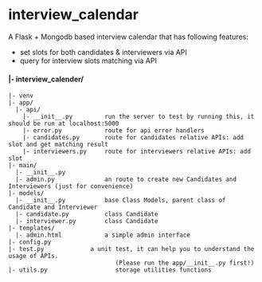 # interview_calendar

 A Flask + Mongodb based interview calendar that has following features:
* set slots for both candidates & interviewers via API
* query for interview slots matching via API



#### |- interview_calender/
    |- venv           
	|- app/
	  |- api/      
        |- __init__.py         run the server to test by running this, it should be run at localhost:5000
        |- error.py            route for api error handlers
        |- candidates.py       route for candidates relative APIs: add slot and get matching result
        |- interviewers.py     route for interviewers relative APIs: add slot
    |- main/
      |- __init__.py
      |- admin.py              an route to create new Candidates and Interviewers (just for convenience)
    |- models/
      |- __init__.py           base Class Models, parent class of Candidate and Interviewer
      |- candidate.py          class Candidate
      |- interviewer.py        class Candidate
    |- templates/
      |- admin.html            a simple admin interface
    |- config.py                  
    |- test.py 	           a unit test, it can help you to understand the usage of APIs. 
                                  (Please run the app/__init__.py first!)                              
    |- utils.py                   storage utilities functions


